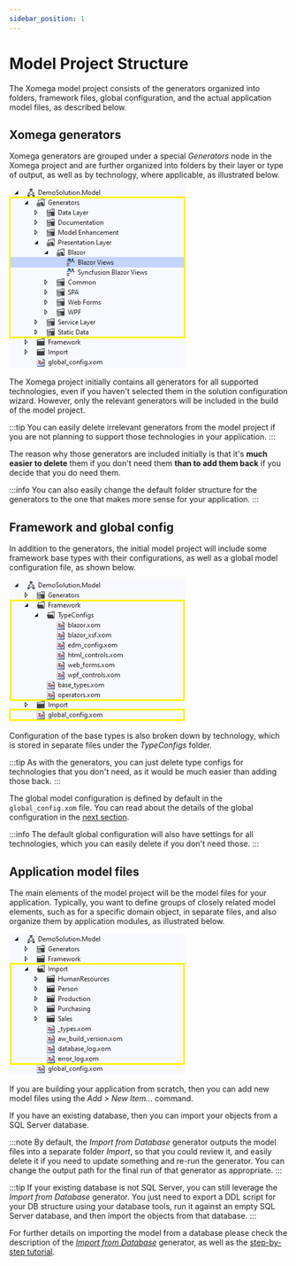 ```yaml
---
sidebar_position: 1
---
```


# Model Project Structure

The Xomega model project consists of the generators organized into folders, framework files, global configuration, and the actual application model files, as described below.

## Xomega generators

Xomega generators are grouped under a special *Generators* node in the Xomega project and are further organized into folders by their layer or type of output, as well as by technology, where applicable, as illustrated below.

![Generators](img/model-generators.png)

The Xomega project initially contains all generators for all supported technologies, even if you haven't selected them in the solution configuration wizard. However, only the relevant generators will be included in the build of the model project.

:::tip
You can easily delete irrelevant generators from the model project if you are not planning to support those technologies in your application.
:::

The reason why those generators are included initially is that it's **much easier to delete** them if you don't need them **than to add them back** if you decide that you do need them.

:::info
You can also easily change the default folder structure for the generators to the one that makes more sense for your application.
:::

## Framework and global config

In addition to the generators, the initial model project will include some framework base types with their configurations, as well as a global model configuration file, as shown below.

![Framework](img/model-framework.png)

Configuration of the base types is also broken down by technology, which is stored in separate files under the *TypeConfigs* folder.

:::tip
As with the generators, you can just delete type configs for technologies that you don't need, as it would be much easier than adding those back.
:::

The global model configuration is defined by default in the `global_config.xom` file. You can read about the details of the global configuration in the [next section](configuring-generators#global).

:::info
The default global configuration will also have settings for all technologies, which you can easily delete if you don't need those.
:::

## Application model files

The main elements of the model project will be the model files for your application. Typically, you want to define groups of closely related model elements, such as for a specific domain object, in separate files, and also organize them by application modules, as illustrated below.

![Files](img/model-files.png)

If you are building your application from scratch, then you can add new model files using the *Add > New Item...* command.

If you have an existing database, then you can import your objects from a SQL Server database.

:::note
By default, the *Import from Database* generator outputs the model files into a separate folder *Import*, so that you could review it, and easily delete it if you need to update something and re-run the generator. You can change the output path for the final run of that generator as appropriate.
:::

:::tip
If your existing database is not SQL Server, you can still leverage the *Import from Database* generator. You just need to export a DDL script for your DB structure using your database tools, run it against an empty SQL Server database, and then import the objects from that database.
:::

For further details on importing the model from a database please check the description of the [*Import from Database*](../../generators/model/import) generator, as well as the [step-by-step tutorial](../../tutorial/1-basic/2-import).